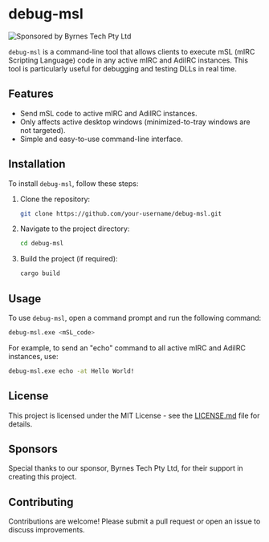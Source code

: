 # debug-msl

![Sponsored by Byrnes Tech Pty Ltd](https://img.shields.io/badge/Sponsor-Byrnes%20Tech%20Pty%20Ltd-blue)

`debug-msl` is a command-line tool that allows clients to execute mSL (mIRC Scripting Language) code in any active mIRC and AdiIRC instances. This tool is particularly useful for debugging and testing DLLs in real time.

## Features

- Send mSL code to active mIRC and AdiIRC instances.
- Only affects active desktop windows (minimized-to-tray windows are not targeted).
- Simple and easy-to-use command-line interface.

## Installation

To install `debug-msl`, follow these steps:

1. Clone the repository:
    ```sh
    git clone https://github.com/your-username/debug-msl.git
    ```

2. Navigate to the project directory:
    ```sh
    cd debug-msl
    ```

3. Build the project (if required):
    ```sh
    cargo build
    ```

## Usage

To use `debug-msl`, open a command prompt and run the following command:

```sh
debug-msl.exe <mSL_code>
```

For example, to send an "echo" command to all active mIRC and AdiIRC instances, use:

```sh
debug-msl.exe echo -at Hello World!
```

## License

This project is licensed under the MIT License - see the [LICENSE.md](LICENSE.md) file for details.

## Sponsors

Special thanks to our sponsor, Byrnes Tech Pty Ltd, for their support in creating this project.

## Contributing

Contributions are welcome! Please submit a pull request or open an issue to discuss improvements.